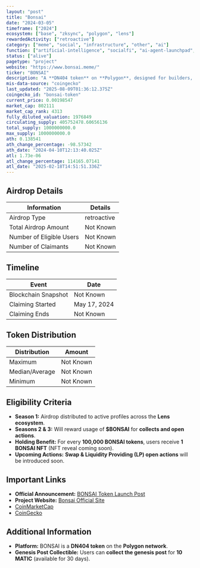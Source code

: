 ```yaml
---
layout: "post"
title: "Bonsai"
date: "2024-03-05"
timeframe: ["2024"]
ecosystem: ["base", "zksync", "polygon", "lens"]
rewardedActivity: ["retroactive"]
category: ["meme", "social", "infrastructure", "other", "ai"]
function: ["artificial-intelligence", "socialfi", "ai-agent-launchpad", "launchpad"]
status: ["alive"]
pagetype: "project"
website: "https://www.bonsai.meme/"
ticker: "BONSAI"
description: "A **DN404 token** on **Polygon**, designed for builders, explorers, and early adopters of onchain social."
mis-data-source: "coingecko"
last_updated: "2025-08-09T01:36:12.375Z"
coingecko_id: "bonsai-token"
current_price: 0.00198547
market_cap: 802111
market_cap_rank: 4313
fully_diluted_valuation: 1976849
circulating_supply: 405752478.60656136
total_supply: 1000000000.0
max_supply: 1000000000.0
ath: 0.138541
ath_change_percentage: -98.57342
ath_date: "2024-04-10T12:13:40.025Z"
atl: 1.73e-06
atl_change_percentage: 114165.07141
atl_date: "2025-02-18T14:51:51.336Z"
---
```


## Airdrop Details

| Information              | Details     |
| ------------------------ | ----------- |
| Airdrop Type             | retroactive |
| Total Airdrop Amount     | Not Known   |
| Number of Eligible Users | Not Known   |
| Number of Claimants      | Not Known   |

## Timeline

| Event               | Date         |
| ------------------- | ------------ |
| Blockchain Snapshot | Not Known    |
| Claiming Started    | May 17, 2024 |
| Claiming Ends       | Not Known    |

## Token Distribution

| Distribution   | Amount    |
| -------------- | --------- |
| Maximum        | Not Known |
| Median/Average | Not Known |
| Minimum        | Not Known |

## Eligibility Criteria

- **Season 1:** Airdrop distributed to active profiles across the **Lens ecosystem**.
- **Seasons 2 & 3:** Will reward usage of **$BONSAI** for **collects and open actions**.
- **Holding Benefit:** For every **100,000 BONSAI tokens**, users receive **1 BONSAI NFT** (NFT reveal coming soon).
- **Upcoming Actions:** **Swap & Liquidity Providing (LP) open actions** will be introduced soon.

## Important Links

- **Official Announcement:** [BONSAI Token Launch Post](https://hey.xyz/posts/0x02142f-0x01)
- **Project Website:** [Bonsai Official Site](https://www.bonsai.meme/)
- [CoinMarketCap ](https://coinmarketcap.com/currencies/bonsai/)
- [CoinGecko](https://www.coingecko.com/en/coins/bonsai-token)

## Additional Information

- **Platform:** BONSAI is a **DN404 token** on the **Polygon network**.
- **Genesis Post Collectible:** Users can **collect the genesis post** for **10 MATIC** (available for 30 days).